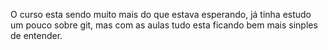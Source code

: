  O curso esta sendo muito mais do que estava esperando,
já tinha estudo um pouco sobre git, mas com as aulas tudo esta ficando bem mais sinples de 
entender.
